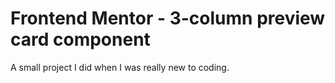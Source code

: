 # Frontend Mentor - 3-column preview card component

A small project I did when I was really new to coding.
